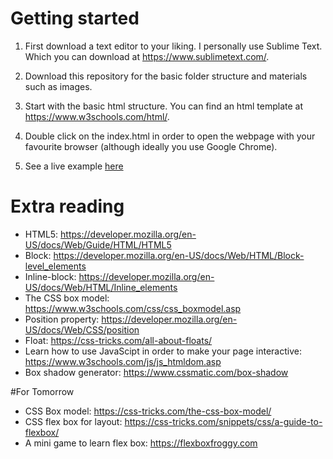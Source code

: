 # Getting started
1. First download a text editor to your liking. I personally use Sublime Text. Which you can download at https://www.sublimetext.com/.

2. Download this repository for the basic folder structure and materials such as images. 

3. Start with the basic html structure. You can find an html template at https://www.w3schools.com/html/. 

4. Double click on the index.html in order to open the webpage with your favourite browser (although ideally you use Google Chrome).

5. See a live example [here](https://kidomjung.github.io/designweek_spotify_project/)


# Extra reading 
- HTML5: https://developer.mozilla.org/en-US/docs/Web/Guide/HTML/HTML5
- Block: https://developer.mozilla.org/en-US/docs/Web/HTML/Block-level_elements
- Inline-block: https://developer.mozilla.org/en-US/docs/Web/HTML/Inline_elements
- The CSS box model: https://www.w3schools.com/css/css_boxmodel.asp
- Position property: https://developer.mozilla.org/en-US/docs/Web/CSS/position
- Float: https://css-tricks.com/all-about-floats/
- Learn how to use JavaScipt in order to make your page interactive: https://www.w3schools.com/js/js_htmldom.asp
- Box shadow generator: https://www.cssmatic.com/box-shadow


#For Tomorrow
- CSS Box model: https://css-tricks.com/the-css-box-model/
- CSS flex box for layout: https://css-tricks.com/snippets/css/a-guide-to-flexbox/
- A mini game to learn flex box: https://flexboxfroggy.com